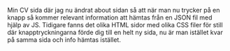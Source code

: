 Min CV sida där jag nu ändrat about sidan så att när man nu trycker på en knapp så kommer relevant information att hämtas från en JSON fil med hjälp av JS.
Tidigare fanns det olika HTML sidor med olika CSS filer för still där knapptryckningarna förde dig till en helt ny sida, nu är man istället kvar på samma sida och info hämtas istället. 
